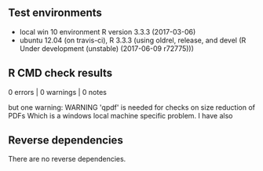 ## Test environments
* local win 10 environment R version 3.3.3 (2017-03-06)
* ubuntu 12.04 (on travis-ci), R 3.3.3 (using oldrel, release, and devel (R Under development (unstable) (2017-06-09 r72775)))

## R CMD check results

0 errors | 0 warnings | 0 notes

but one warning:
WARNING 'qpdf' is needed for checks on size reduction of PDFs
Which is a windows local machine specific problem.
I have also 


## Reverse dependencies

There are no reverse dependencies. 
